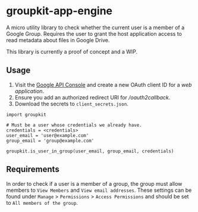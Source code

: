 # groupkit-app-engine

A micro utility library to check whether the current user is a member of a
Google Group. Requires the user to grant the host application access to
read metadata about files in Google Drive.

This library is currently a proof of concept and a WIP.

## Usage

1. Visit the [Google API
   Console](https://console.cloud.google.com/apis/credentials) and create a new
   OAuth client ID for a *web application*.
1. Ensure you add an authorized redirect URI for */oauth2callback*.
1. Download the secrets to `client_secrets.json`.

```
import groupkit

# Must be a user whose credentials we already have.
credentials = <credentials>
user_email = 'user@example.com'  
group_email = 'group@example.com'

groupkit.is_user_in_group(user_email, group_email, credentials)
```

## Requirements

In order to check if a user is a member of a group, the group must allow members
to `View Members` and `View email addresses`.  These settings can be found under
`Manage` > `Permissions` > `Access Permissions` and should be set to `All
members of the group`.

